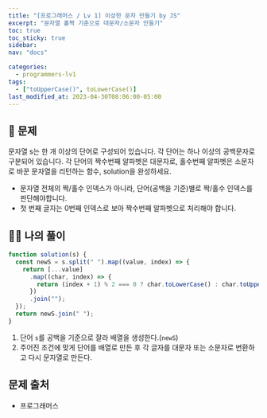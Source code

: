 ```yaml
---
title: "[프로그래머스 / Lv 1] 이상한 문자 만들기 by JS"
excerpt: "문자열 홀짝 기준으로 대문자/소문자 만들기"
toc: true
toc_sticky: true
sidebar:
nav: "docs"

categories:
  - programmers-lv1
tags:
  - ["toUpperCase()", toLowerCase()]
last_modified_at: 2023-04-30T08:06:00-05:00
---
```


## 📄 문제

문자열 s는 한 개 이상의 단어로 구성되어 있습니다. 각 단어는 하나 이상의 공백문자로 구분되어 있습니다. 각 단어의 짝수번째 알파벳은 대문자로, 홀수번째 알파벳은 소문자로 바꾼 문자열을 리턴하는 함수, solution을 완성하세요.

- 문자열 전체의 짝/홀수 인덱스가 아니라, 단어(공백을 기준)별로 짝/홀수 인덱스를 판단해야합니다.
- 첫 번째 글자는 0번째 인덱스로 보아 짝수번째 알파벳으로 처리해야 합니다.

## 🙋‍♀️ 나의 풀이

```js
function solution(s) {
  const newS = s.split(" ").map((value, index) => {
    return [...value]
      .map((char, index) => {
        return (index + 1) % 2 === 0 ? char.toLowerCase() : char.toUpperCase();
      })
      .join("");
  });
  return newS.join(" ");
}
```

1. 단어 `s`를 공백을 기준으로 잘라 배열을 생성한다.(`newS`)
2. 주어진 조건에 맞게 단어를 배열로 만든 후 각 글자를 대문자 또는 소문자로 변환하고 다시 문자열로 만든다.

## 문제 출처

- 프로그래머스
